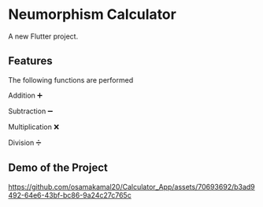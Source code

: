 # Neumorphism Calculator

A new Flutter project.

## Features

The following functions are performed

Addition ➕ 

Subtraction ➖ 

Multiplication ❌ 

Division ➗

## Demo of the Project

https://github.com/osamakamal20/Calculator_App/assets/70693692/b3ad9492-64e6-43bf-bc86-9a24c27c765c


